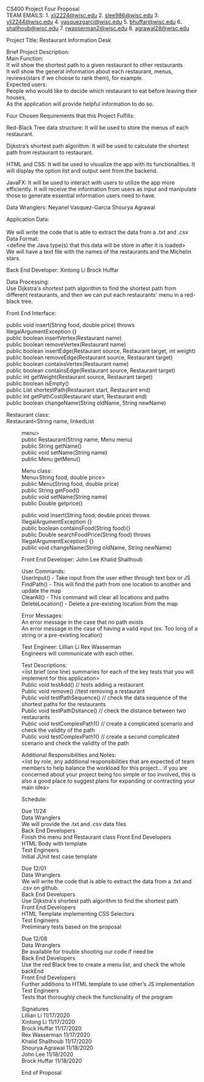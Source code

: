 
CS400 Project Four Proposal  
TEAM EMAILS: 1. xli2224@wisc.edu 2. slee986@wisc.edu 3. yli2244@wisc.edu 4. vasquezgarci@wisc.edu 5. bhuffar@wisc.edu 6. shallhoub@wisc.edu 7. rwasserman2@wisc.edu 8. agrawal28@wisc.edu



Project Title: Restaurant Information Desk

Brief Project Description:  
Main Function:  
It will show the shortest path to a given restaurant to other restaurants  
It will show the general information about each restaurant, menus, reviews(stars if we choose to rank them), for example.  
Expected users:  
People who would like to decide which restaurant to eat before leaving their houses,  
As the application will provide helpful information to do so.  

Four Chosen Requirements that this Project Fulfills:

Red-Black Tree data structure: It will be used to store the menus of each restaurant. 

Dijkstra’s shortest path algorithm: It will be used to calculate the shortest path from restaurant to restaurant.

HTML and CSS: It will be used to visualize the app with its functionalities. It will display the option list and output sent from the backend.

JavaFX: It will be used to interact with users to utilize the app more efficiently. It will receive the information from users as input and manipulate those to generate essential information users need to have.



Data Wranglers: Neyanel Vasquez-Garcia Shourya Agrawal 

Application Data:  
<brief description of what the data being loaded by this program represents>  
We will write the code that is able to extract the data from a .txt and .csv  
Data Format:  
<define the Java type(s) that this data will be store in after it is loaded>  
We will have a text file with the names of the restaurants and the Michelin stars. 



Back End Developer: Xintong Li Brock Huffar 

Data Processing:  
Use Dijkstra's shortest path algorithm to find the shortest path from different restaurants, and then we can put each restaurants' menu in a red-black tree.

Front End Interface:  
<define the Java interface by listing the specific method signatures that exposes this functionality to the front end of your application>

public void insert(String food, double price) throws IllegalArgumentException {}  
public boolean insertVertex(Restaurant name)  
public boolean removeVertex(Restaurant name)  
public boolean insertEdge(Restaurant source, Restaurant target, int weight)  
public boolean removeEdge(Restaurant source, Restaurant target)  
public boolean containsVertex(Restaurant name)  
public boolean containsEdge(Restaurant source, Restaurant target)  
public int getWeight(Restaurant source, Restaurant target)  
public boolean isEmpty()  
public List<T> shortestPath(Restaurant start, Restaurant end)  
public int getPathCost(Restaurant start, Restaurant end)  
public boolean changeName(String oldName, String newName)  

Restaurant class:  
Restaurant<String name, linkedList<Menu> menu>  
public Restaurant(String name, Menu menu)  
public String getName()  
public void setName(String name)  
public Menu getMenu()  

Menu class:  
Menu<String food, double price>  
public Menu(String food, double price)  
public String getFood()  
public void setName(String name)  
public Double getprice()  


public void insert(String food, double price) throws IllegalArgumentException {}  
public boolean containsFood(String food){}  
public Double searchFoodPrice(String food) throws IllegalArgumentException) {}  
public void changeName(String oldName, String newName)  






Front End Developer: John Lee Khalid Shallhoub 

User Commands:  
UserInput() - Take input from the user either through text box or JS  
FindPath() - This will find the path from one location to another and update the map  
ClearAll() - This command will clear all locations and paths  
DeleteLocation() - Delete a pre-existing location from the map  

Error Messages:  
An error message in the case that no path exists  
An error message in the case of having a valid input (ex. Too long of a string or a pre-existing location)  



Test Engineer: Lillian Li Rex Wasserman  
Engineers will communicate with each other.

Test Descriptions:  
<list brief (one line) summaries for each of the key tests that you will implement for this application>  
Public void testAdd() // tests adding a restaurant  
Public void remove() //test removing a restaurant  
Public void testPathSequence() // check the data sequence of the shortest paths for the restaurants  
Public void testPathDsitance() // check the distance between two restaurants  
Public void testComplexPath1() // create a complicated scenario and check the validity of the path  
Public void testComplexPath1() // create a second complicated scenario and check the validity of the path



Additional Responsibilities and Notes:  
<list by role, any additional responsibilities that are expected of team members to help balance the workload for this project… if you are concerned about your project being too simple or too involved, this is also a good place to suggest plans for expanding or contracting your main idea>


Schedule:

Due 11/24  
Data Wranglers  
We will provide the .txt and .csv data files  
Back End Developers  
Finish the menu and Restaurant class
Front End Developers  
HTML Body with template  
Test Engineers  
Initial JUnit test case template  


Due 12/01  
Data Wranglers  
We will write the code that is able to extract the data from a .txt and .csv on github.  
Back End Developers  
Use Dijkstra's shortest path algorithm to find the shortest path  
Front End Developers  
HTML Template implementing CSS Selectors  
Test Engineers  
Preliminary tests based on the proposal  



Due 12/08  
Data Wranglers  
Be available for trouble shooting our code if need be  
Back End Developers  
Use the red Black tree to create a menu list, and check the whole backEnd  
Front End Developers  
Further additions to HTML template to use other’s JS implementation  
Test Engineers  
Tests that thoroughly check the functionality of the program  

Signatures  
Lillian Li 11/17/2020  
Xintong Li 11/17/2020  
Brock Huffar 11/17/2020  
Rex Wasserman 11/17/2020  
Khalid Shallhoub 11/17/2020  
Shourya Agrawal 11/18/2020  
John Lee 11/18/2020  
Brock Huffar 11/18/2020


End of Proposal

